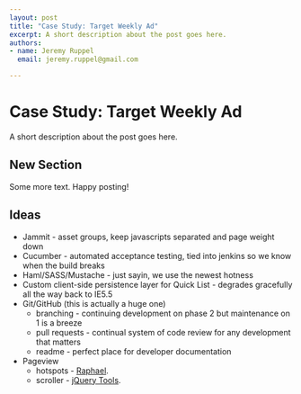 ```yaml
--- 
layout: post
title: "Case Study: Target Weekly Ad"
excerpt: A short description about the post goes here.
authors: 
- name: Jeremy Ruppel
  email: jeremy.ruppel@gmail.com

---
```


# Case Study: Target Weekly Ad

A short description about the post goes here.

## New Section

Some more text. Happy posting!


## Ideas

- Jammit - asset groups, keep javascripts separated and page weight down
- Cucumber - automated acceptance testing, tied into jenkins so we know when the build breaks
- Haml/SASS/Mustache - just sayin, we use the newest hotness
- Custom client-side persistence layer for Quick List - degrades gracefully all the way back to IE5.5
- Git/GitHub (this is actually a huge one)
	- branching - continuing development on phase 2 but maintenance on 1 is a breeze
	- pull requests - continual system of code review for any development that matters
	- readme - perfect place for developer documentation
- Pageview 
  - hotspots -  [Raphael](http://raphaeljs.com/).
  - scroller - [jQuery Tools](http://flowplayer.org/tools/scrollable/index.html).
